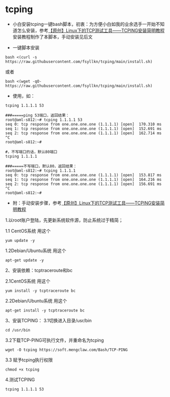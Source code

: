 # tcping
- 小白安装tcping一键bash脚本，初衷：为方便小白如我的业余选手一开始不知道怎么安装，参考[【原创】Linux下的TCP测试工具——TCPING安装简明教程](https://www.mengclaw.com/2018/06/03/184/)安装教程制作了本脚本，手动安装见后文

- 一键脚本安装
```
bash <(curl -s https://raw.githubusercontent.com/fsyllkn/tcping/main/install.sh)
```

或者

```
bash <(wget -qO- https://raw.githubusercontent.com/fsyllkn/tcping/main/install.sh)
```

- 使用，如：

```
tcping 1.1.1.1 53
```
```text文本
###=====ping 53端口，返回结果：
root@aml-s812:~# tcping 1.1.1.1 53
seq 0: tcp response from one.one.one.one (1.1.1.1) [open]  170.310 ms
seq 1: tcp response from one.one.one.one (1.1.1.1) [open]  152.691 ms
seq 2: tcp response from one.one.one.one (1.1.1.1) [open]  162.714 ms
^C
root@aml-s812:~# 
```

```
#，不写端口的话，默认80端口
tcping 1.1.1.1
```
```
###=====不写端口，默认80，返回结果：
root@aml-s812:~# tcping 1.1.1.1
seq 0: tcp response from one.one.one.one (1.1.1.1) [open]  153.817 ms
seq 1: tcp response from one.one.one.one (1.1.1.1) [open]  164.216 ms
seq 2: tcp response from one.one.one.one (1.1.1.1) [open]  156.691 ms
^C
root@aml-s812:~# 
```
- 附：手动安装步骤，参考[【原创】Linux下的TCP测试工具——TCPING安装简明教程](https://www.mengclaw.com/2018/06/03/184/)

1.以root账户登陆，先更新系统软件源，防止系统过于精简；

1.1 CentOS系统 用这个
```
yum update -y
```
1.2Debian/Ubuntu系统 用这个
```
apt-get update -y
```
2、安装依赖：tcptraceroute和bc

2.1CentOS系统 用这个
```
yum install -y tcptraceroute bc
```
2.2Debian/Ubuntu系统 用这个
```
apt-get install -y tcptraceroute bc
```
3、安装TCPING：
3.1切换进入目录/usr/bin
```
cd /usr/bin
```
3.2下载TCP-PING可执行文件，并重命名为tcping
```
wget -O tcping https://soft.mengclaw.com/Bash/TCP-PING
```
3.3 赋予tcping执行权限
```
chmod +x tcping
```
4.测试TCPING
```
tcping 1.1.1.1 53
```






